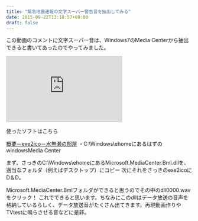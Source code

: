 ```yaml
---
title: "緊急地震速報の文字スーパー警告音を抽出してみる"
date: 2015-09-22T13:18:57+09:00
draft: false
---
```


この動画のコメントに文字スーパー音は、Windows7のMedia Centerから抽出できると書いてあったのでやってみました。
<!---more--->
<iframe width="312" height="176" src="https://ext.nicovideo.jp/thumb/sm17691992" scrolling="no" style="border:solid 1px #ccc;" frameborder="0"><a href="https://www.nicovideo.jp/watch/sm17691992">【南海トラフ地震】の 解説動画２</a></iframe>

使ったソフトはこちら

[概要－exe2ico－水無瀬の部屋](http://katsura-kotonoha.sakura.ne.jp/soft/exe2ico/index.shtml)
・C:\Windows\ehomeにあるはずのwindowsMedia Center

まず、さっきのC:\Windows\ehomeにあるMicrosoft.MediaCenter.Bml.dllを、適当なフォルダ（例えばデスクトップ）にコピー
次にそれをさっきのexe2icoにD＆D。

Microsoft.MediaCenter.Bmlフォルダができると思うのでその中のdll0000.wavをクリック！
これでできると思います。ちなみにこのdllはデータ放送の音声を格納しているらしく、データ放送音がたくさん出てきます。再現動画作りやTVtestに鳴らさせる音などに是非。